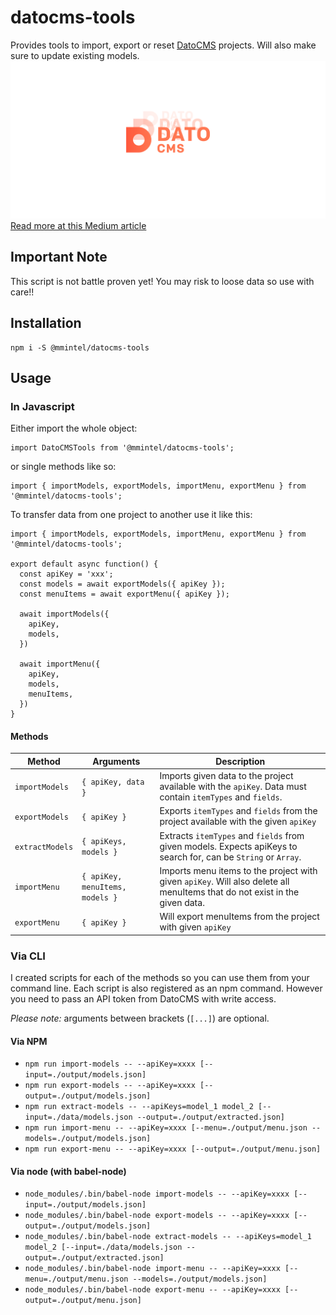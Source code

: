 # datocms-tools
Provides tools to import, export or reset [DatoCMS](http://datocms.com) projects. Will also make sure to update existing models.
![datocms-tools](/assets/image.png)
[Read more at this Medium article](https://medium.com/baretheme/duplicate-a-datocms-project-without-its-data-798b5dcabd15)

## Important Note
This script is not battle proven yet! You may risk to loose data so use with care!!

## Installation
```
npm i -S @mmintel/datocms-tools
```

## Usage
### In Javascript
Either import the whole object:
```JS
import DatoCMSTools from '@mmintel/datocms-tools';
```

or single methods like so:
```JS
import { importModels, exportModels, importMenu, exportMenu } from '@mmintel/datocms-tools';
```

To transfer data from one project to another use it like this:
```JS
import { importModels, exportModels, importMenu, exportMenu } from '@mmintel/datocms-tools';

export default async function() {
  const apiKey = 'xxx';
  const models = await exportModels({ apiKey });
  const menuItems = await exportMenu({ apiKey });

  await importModels({
    apiKey,
    models,
  })

  await importMenu({
    apiKey,
    models,
    menuItems,
  })
}
```

#### Methods
| Method | Arguments | Description
| --- | --- | --- |
| `importModels` | `{ apiKey, data }` | Imports given data to the project available with the `apiKey`. Data must contain `itemTypes` and `fields`.
| `exportModels` | `{ apiKey }` | Exports `itemTypes` and `fields` from the project available with the given `apiKey`
| `extractModels` | `{ apiKeys, models }` | Extracts `itemTypes` and `fields` from given models. Expects apiKeys to search for, can be `String` or `Array`.
| `importMenu` | `{ apiKey, menuItems, models }` | Imports menu items to the project with given `apiKey`. Will also delete all menuItems that do not exist in the given data.
| `exportMenu` | `{ apiKey }` | Will export menuItems from the project with given `apiKey`

### Via CLI
I created scripts for each of the methods so you can use them from your command line. Each script is also registered as an npm command. However you need to pass an API token from DatoCMS with write access.

*Please note:* arguments between brackets (`[...]`) are optional.

#### Via NPM
* `npm run import-models -- --apiKey=xxxx [--input=./output/models.json]`
* `npm run export-models -- --apiKey=xxxx [--output=./output/models.json]`
* `npm run extract-models -- --apiKeys=model_1 model_2 [--input=./data/models.json --output=./output/extracted.json]`
* `npm run import-menu -- --apiKey=xxxx [--menu=./output/menu.json --models=./output/models.json]`
* `npm run export-menu -- --apiKey=xxxx [--output=./output/menu.json]`

#### Via node (with babel-node)
* `node_modules/.bin/babel-node import-models -- --apiKey=xxxx [--input=./output/models.json]`
* `node_modules/.bin/babel-node export-models -- --apiKey=xxxx [--output=./output/models.json]`
* `node_modules/.bin/babel-node extract-models -- --apiKeys=model_1 model_2 [--input=./data/models.json --output=./output/extracted.json]`
* `node_modules/.bin/babel-node import-menu -- --apiKey=xxxx [--menu=./output/menu.json --models=./output/models.json]`
* `node_modules/.bin/babel-node export-menu -- --apiKey=xxxx [--output=./output/menu.json]`